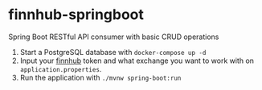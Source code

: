 # finnhub-springboot
Spring Boot RESTful API consumer with basic CRUD operations

1. Start a PostgreSQL database with `docker-compose up -d`
2. Input your [finnhub](https://finnhub.io/dashboard) token and what exchange you want to work with on `application.properties`.
3. Run the application with `./mvnw spring-boot:run`

